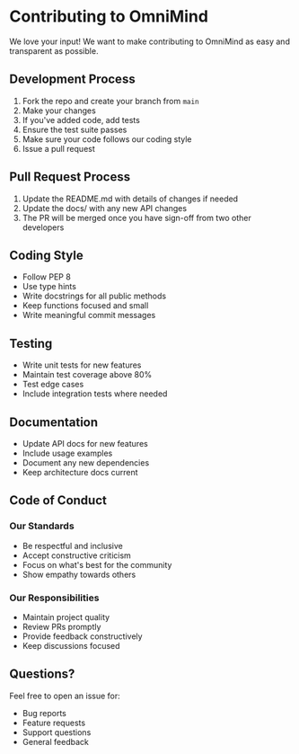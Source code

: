 # Contributing to OmniMind

We love your input! We want to make contributing to OmniMind as easy and transparent as possible.

## Development Process

1. Fork the repo and create your branch from `main`
2. Make your changes
3. If you've added code, add tests
4. Ensure the test suite passes
5. Make sure your code follows our coding style
6. Issue a pull request

## Pull Request Process

1. Update the README.md with details of changes if needed
2. Update the docs/ with any new API changes
3. The PR will be merged once you have sign-off from two other developers

## Coding Style

- Follow PEP 8
- Use type hints
- Write docstrings for all public methods
- Keep functions focused and small
- Write meaningful commit messages

## Testing

- Write unit tests for new features
- Maintain test coverage above 80%
- Test edge cases
- Include integration tests where needed

## Documentation

- Update API docs for new features
- Include usage examples
- Document any new dependencies
- Keep architecture docs current

## Code of Conduct

### Our Standards

- Be respectful and inclusive
- Accept constructive criticism
- Focus on what's best for the community
- Show empathy towards others

### Our Responsibilities

- Maintain project quality
- Review PRs promptly
- Provide feedback constructively
- Keep discussions focused

## Questions?

Feel free to open an issue for:
- Bug reports
- Feature requests
- Support questions
- General feedback
